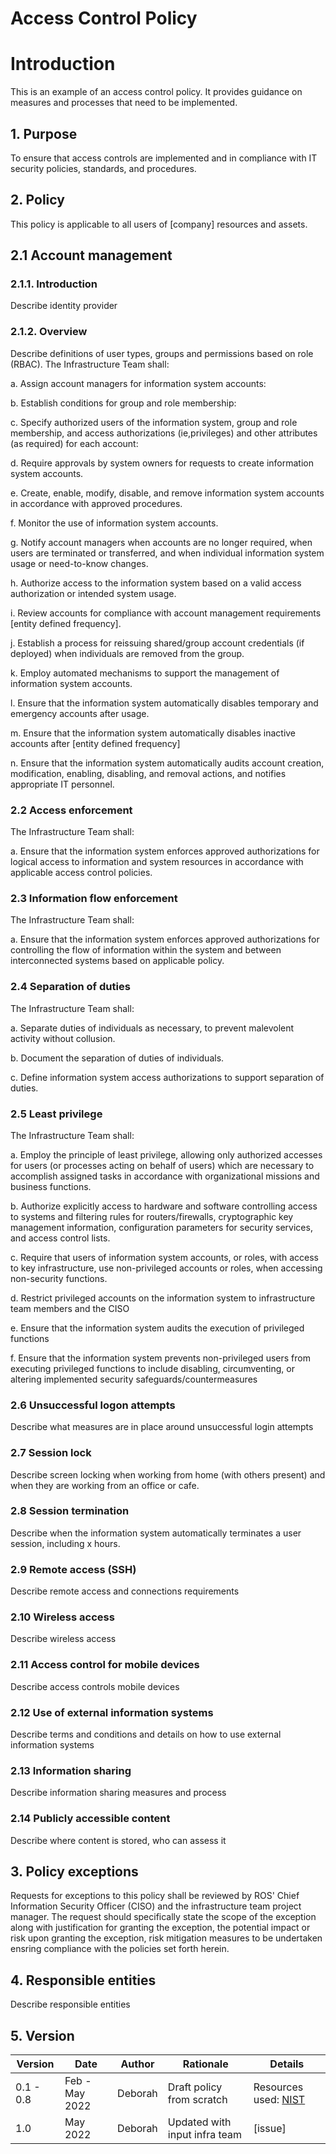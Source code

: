 
# Access Control Policy

# Introduction

This is an example of an access control policy. It provides guidance on measures and processes that need to be implemented.

## 1. Purpose

To ensure that access controls are implemented and in compliance with IT security policies, standards, and procedures. 

## 2. Policy

This policy is applicable to all users of [company] resources and assets.

## 2.1 Account management

### 2.1.1. Introduction

Describe identity provider 

### 2.1.2. Overview 

Describe definitions of user types, groups and permissions based on role (RBAC). The Infrastructure Team shall:

a. Assign account managers for information system accounts:

b. Establish conditions for group and role membership:

c. Specify authorized users of the information system, group and role membership, and access authorizations (ie,privileges) and other attributes (as required) for each account:

d. Require approvals by system owners for requests to create information system accounts.

e. Create, enable, modify, disable, and remove information system accounts in accordance with approved procedures.

f. Monitor the use of information system accounts.

g. Notify account managers when accounts are no longer required, when users are terminated or transferred, and when individual information system usage or need-to-know changes.

h. Authorize access to the information system based on a valid access authorization or intended system usage.

i. Review accounts for compliance with account management requirements [entity defined frequency].

j. Establish a process for reissuing shared/group account credentials (if deployed) when individuals are removed from the group.

k. Employ automated mechanisms to support the management of information system accounts.

l. Ensure that the information system automatically disables temporary and emergency accounts after usage.

m. Ensure that the information system automatically disables inactive accounts after [entity defined frequency]

n. Ensure that the information system automatically audits account creation, modification, enabling, disabling, and removal actions, and notifies appropriate IT personnel.

### 2.2 Access enforcement

The Infrastructure Team shall:

a. Ensure that the information system enforces approved authorizations for logical access to information and system resources in accordance with applicable access control policies.

### 2.3 Information flow enforcement

The Infrastructure Team shall:

a. Ensure that the information system enforces approved authorizations for controlling the flow of information within the system and between interconnected systems based on applicable policy.

### 2.4 Separation of duties

The Infrastructure Team shall:

a. Separate duties of individuals as necessary, to prevent malevolent activity without collusion.

b. Document the separation of duties of individuals.

c. Define information system access authorizations to support separation of duties.

### 2.5 Least privilege

The Infrastructure Team shall:

a. Employ the principle of least privilege, allowing only authorized accesses for users (or processes acting on behalf of users) which are necessary to accomplish assigned tasks in accordance with organizational missions and business functions.

b. Authorize explicitly access to hardware and software controlling access to systems and filtering rules for routers/firewalls, cryptographic key management information, configuration parameters for security services, and access control lists.

c. Require that users of information system accounts, or roles, with access to key infrastructure, use non-privileged accounts or roles, when accessing non-security functions.

d. Restrict privileged accounts on the information system to infrastructure team members and the CISO 

e. Ensure that the information system audits the execution of privileged functions

f. Ensure that the information system prevents non-privileged users from executing privileged functions to include disabling, circumventing, or altering implemented security safeguards/countermeasures


### 2.6 Unsuccessful logon attempts

Describe what measures are in place around unsuccessful login attempts

### 2.7 Session lock

Describe screen locking when working from home (with others present) and when they are working from an office or cafe.

### 2.8 Session termination

Describe when the information system automatically terminates a user session, including x hours.

### 2.9 Remote access (SSH)

Describe remote access and connections requirements

### 2.10 Wireless access

Describe wireless access

### 2.11 Access control for mobile devices

Describe access controls mobile devices

### 2.12 Use of external information systems

Describe terms and conditions and details on how to use external information systems

### 2.13 Information sharing

Describe information sharing measures and process

### 2.14 Publicly accessible content

Describe where content is stored, who can assess it 

## 3. Policy exceptions

Requests for exceptions to this policy shall be reviewed by ROS' Chief Information Security Officer (CISO) and the infrastructure team project manager. 
The request should specifically state the scope of the exception along with justification for granting the exception, the potential impact or risk upon 
granting the exception, risk mitigation measures to be undertaken ensring compliance with the policies set forth herein. 

## 4. Responsible entities

Describe responsible entities

## 5. Version

| Version | Date | Author | Rationale | Details |
| ------ | ------ | ------ | ------ | ------ |
| 0.1 - 0.8 | Feb - May 2022 | Deborah | Draft policy from scratch | Resources used: [NIST](https://csrc.nist.gov/Projects/Access-Control-Policy-and-Implementation-Guides)
| 1.0 | May 2022 | Deborah | Updated with input infra team | [issue]
